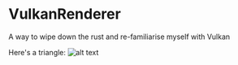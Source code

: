 # VulkanRenderer
A way to wipe down the rust and re-familiarise myself with Vulkan

Here's a triangle:
![alt text](image.png)